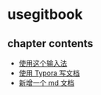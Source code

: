 # usegitbook

## chapter contents

- [使用这个输入法](使用这个输入法.md)
- [使用 Typora 写文档](使用Typora写文档.md)
- [新增一个 md 文档](新增一个md文档.md)
